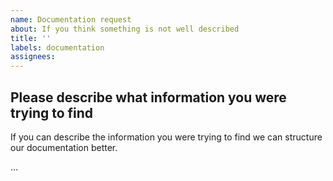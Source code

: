 ```yaml
---
name: Documentation request
about: If you think something is not well described
title: ''
labels: documentation
assignees: 
---
```


## Please describe what information you were trying to find

If you can describe the information you were trying to find we can structure our documentation better.

...